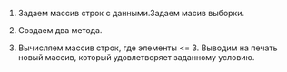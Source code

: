 1. Задаем массив строк с данными.Задаем масив выборки.

2. Создаем два метода.

3. Вычисляем массив строк, где элементы <= 3. Выводим  на печать новый массив, который удовлетворяет заданному условию.
